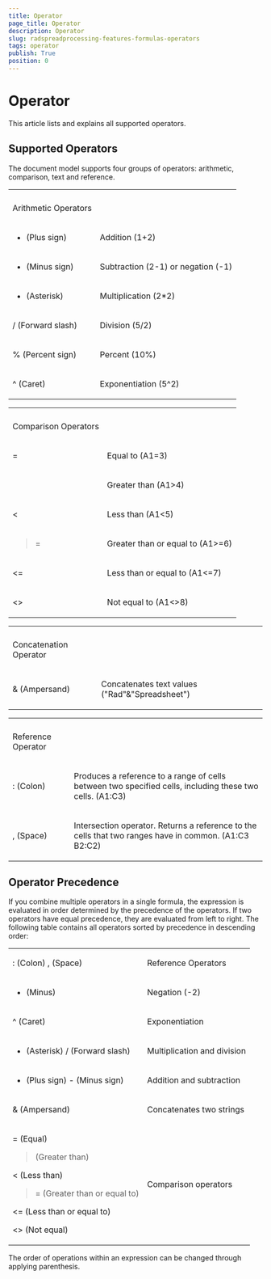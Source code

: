 ```yaml
---
title: Operator
page_title: Operator
description: Operator
slug: radspreadprocessing-features-formulas-operators
tags: operator
publish: True
position: 0
---
```


# Operator



This article lists and explains all supported operators.
      

## Supported Operators

The document model supports four groups of operators: arithmetic, comparison, text and reference.
        
<table><th><tr><td>

Arithmetic Operators</td><td></td></tr></th><tr><td>

+ (Plus sign)</td><td>

Addition (1+2)</td></tr><tr><td>

- (Minus sign)</td><td>

Subtraction (2-1) or negation (-1)</td></tr><tr><td>

* (Asterisk)</td><td>

Multiplication (2*2)</td></tr><tr><td>

/ (Forward slash)</td><td>

Division (5/2)</td></tr><tr><td>

% (Percent sign)</td><td>

Percent (10%)</td></tr><tr><td>

^ (Caret)</td><td>

Exponentiation (5^2)</td></tr></table>
<table><th><tr><td>

Comparison Operators</td><td></td></tr></th><tr><td>

=</td><td>

Equal to (A1=3)</td></tr><tr><td>

></td><td>

Greater than (A1>4)</td></tr><tr><td>

<</td><td>

Less than (A1<5)</td></tr><tr><td>

>=</td><td>

Greater than or equal to (A1>=6)</td></tr><tr><td>

<=</td><td>

Less than or equal to (A1<=7)</td></tr><tr><td>

<></td><td>

Not equal to (A1<>8)</td></tr></table>
<table><th><tr><td>

Concatenation Operator</td><td></td></tr></th><tr><td>

& (Ampersand)</td><td>

Concatenates text values ("Rad"&"Spreadsheet")</td></tr></table>
<table><th><tr><td>

Reference Operator</td><td></td></tr></th><tr><td>

: (Colon)</td><td>

Produces a reference to a range of cells between two specified cells, including these two cells. (A1:C3)</td></tr><tr><td>

, (Space)</td><td>

Intersection operator. Returns a reference to the cells that two ranges have in common. (A1:C3 B2:C2)</td></tr></table>

## Operator Precedence

If you combine multiple operators in a single formula, the expression is evaluated in order determined by the precedence of the operators. If two operators have equal precedence, they are evaluated from left to right. The following table contains all operators sorted by precedence in descending order:
        
<table><tr><td>

: (Colon) , (Space)</td><td>

Reference Operators</td></tr><tr><td>

- (Minus)</td><td>

Negation (-2)</td></tr><tr><td>

^ (Caret)</td><td>

Exponentiation</td></tr><tr><td>

* (Asterisk) / (Forward slash)</td><td>

Multiplication and division</td></tr><tr><td>

+ (Plus sign) - (Minus sign)</td><td>

Addition and subtraction</td></tr><tr><td>

& (Ampersand)</td><td>

Concatenates two strings</td></tr><tr><td>

= (Equal)

> (Greater than)

< (Less than)

>= (Greater than or equal to)

<= (Less than or equal to)

<> (Not equal)</td><td>

Comparison operators</td></tr></table>

The order of operations within an expression can be changed through applying parenthesis.
